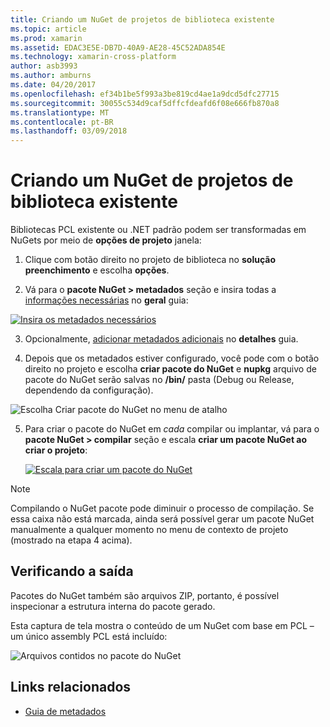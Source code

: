 ```yaml
---
title: Criando um NuGet de projetos de biblioteca existente
ms.topic: article
ms.prod: xamarin
ms.assetid: EDAC3E5E-DB7D-40A9-AE28-45C52ADA854E
ms.technology: xamarin-cross-platform
author: asb3993
ms.author: amburns
ms.date: 04/20/2017
ms.openlocfilehash: ef34b1be5f993a3be819cd4ae1a9dcd5dfc27715
ms.sourcegitcommit: 30055c534d9caf5dffcfdeafd6f08e666fb870a8
ms.translationtype: MT
ms.contentlocale: pt-BR
ms.lasthandoff: 03/09/2018
---
```

# <a name="creating-a-nuget-from-existing-library-projects"></a>Criando um NuGet de projetos de biblioteca existente

Bibliotecas PCL existente ou .NET padrão podem ser transformadas em NuGets por meio de **opções de projeto** janela:

1. Clique com botão direito no projeto de biblioteca no **solução preenchimento** e escolha **opções**.

2. Vá para o **pacote NuGet > metadados** seção e insira todas a [informações necessárias](~/cross-platform/app-fundamentals/nuget-multiplatform-libraries/metadata.md) no **geral** guia:

  [![](existing-library-images/existing-metadata-sml.png "Insira os metadados necessários")](existing-library-images/existing-metadata.png#lightbox)

3. Opcionalmente, [adicionar metadados adicionais](~/cross-platform/app-fundamentals/nuget-multiplatform-libraries/metadata.md) no **detalhes** guia.

4. Depois que os metadados estiver configurado, você pode com o botão direito no projeto e escolha **criar pacote do NuGet** e **nupkg** arquivo de pacote do NuGet serão salvas no **/bin/** pasta (Debug ou Release, dependendo da configuração).

  ![](existing-library-images/create-nuget-package.png "Escolha Criar pacote do NuGet no menu de atalho")

5. Para criar o pacote do NuGet em _cada_ compilar ou implantar, vá para o **pacote NuGet > compilar** seção e escala **criar um pacote NuGet ao criar o projeto**:

    [![](existing-library-images/existing-tickbox-sml.png "Escala para criar um pacote do NuGet")](existing-library-images/existing-tickbox.png#lightbox)

> [!NOTE]
> Compilando o NuGet pacote pode diminuir o processo de compilação. Se essa caixa não está marcada, ainda será possível gerar um pacote NuGet manualmente a qualquer momento no menu de contexto de projeto (mostrado na etapa 4 acima).

## <a name="verifying-the-output"></a>Verificando a saída

Pacotes do NuGet também são arquivos ZIP, portanto, é possível inspecionar a estrutura interna do pacote gerado.

Esta captura de tela mostra o conteúdo de um NuGet com base em PCL – um único assembly PCL está incluído:

![](existing-library-images/nuget-output.png "Arquivos contidos no pacote do NuGet")


## <a name="related-links"></a>Links relacionados

- [Guia de metadados](~/cross-platform/app-fundamentals/nuget-multiplatform-libraries/metadata.md)
